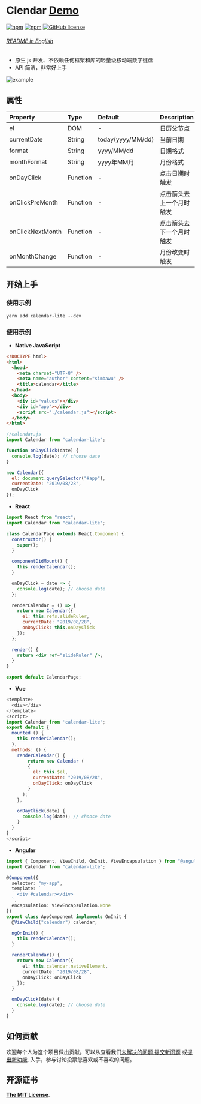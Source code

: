 # Clendar [Demo](https://simbawus.github.io/calendar)

[![npm](https://img.shields.io/npm/v/calendar-lite.svg)](https://www.npmjs.com/package/calendar-lite)
[![npm](https://img.shields.io/npm/dt/calendar-lite.svg)](https://www.npmjs.com/package/calendar-lite)
[![GitHub license](https://img.shields.io/github/license/simbawus/calendar.svg)](https://github.com/simbawus/calendar/blob/master/LICENSE)

###### [README in English](README.md)

- 原生 js 开发、不依赖任何框架和库的轻量级移动端数字键盘
- API 简洁，非常好上手

![example](https://up.boohee.cn/house/u/pixiu/calendar.gif)

## 属性

| Property         | Type     | Default           | Description              |
| :--------------- | :------- | :---------------- | :----------------------- |
| el               | DOM      | -                 | 日历父节点               |
| currentDate      | String   | today(yyyy/MM/dd) | 当前日期                 |
| format           | String   | yyyy/MM/dd        | 日期格式                 |
| monthFormat      | String   | yyyy年MM月     | 月份格式                 |
| onDayClick       | Function | -                 | 点击日期时触发           |
| onClickPreMonth  | Function | -                 | 点击箭头去上一个月时触发 |
| onClickNextMonth | Function | -                 | 点击箭头去下一个月时触发 |
| onMonthChange    | Function | -                 | 月份改变时触发           |

## 开始上手

### 使用示例

```shell
yarn add calendar-lite --dev
```

### 使用示例

- **Native JavaScript**

```html
<!DOCTYPE html>
<html>
  <head>
    <meta charset="UTF-8" />
    <meta name="author" content="simbawu" />
    <title>calendar</title>
  </head>
  <body>
    <div id="values"></div>
    <div id="app"></div>
    <script src="./calendar.js"></script>
  </body>
</html>
```

```javascript
//calendar.js
import Calendar from "calendar-lite";

function onDayClick(date) {
  console.log(date); // choose date
}

new Calendar({
  el: document.querySelector("#app"),
  currentDate: "2019/08/28",
  onDayClick
});
```

- **React**

```jsx
import React from "react";
import Calendar from "calendar-lite";

class CalendarPage extends React.Component {
  constructor() {
    super();
  }

  componentDidMount() {
    this.renderCalendar();
  }

  onDayClick = date => {
    console.log(date); // choose date
  };

  renderCalendar = () => {
    return new Calendar({
      el: this.refs.slideRuler,
      currentDate: "2019/08/28",
      onDayClick: this.onDayClick
    });
  };

  render() {
    return <div ref="slideRuler" />;
  }
}

export default CalendarPage;
```

- **Vue**

```js
<template>
  <div></div>
</template>
<script>
import Calendar from 'calendar-lite';
export default {
  mounted () {
    this.renderCalendar();
  },
  methods: () {
    renderCalendar() {
    	return new Calendar (
        {
          el: this.$el,
          currentDate: "2019/08/28",
          onDayClick: onDayClick
        }
      );
    },

    onDayClick(date) {
      console.log(date); // choose date
    }
  }
}
</script>
```

- **Angular**

```typescript
import { Component, ViewChild, OnInit, ViewEncapsulation } from "@angular/core";
import Calendar from "calendar-lite";

@Component({
  selector: "my-app",
  template: `
    <div #calendar></div>
  `,
  encapsulation: ViewEncapsulation.None
})
export class AppComponent implements OnInit {
  @ViewChild("calendar") calendar;

  ngOnInit() {
    this.renderCalendar();
  }

  renderCalendar() {
    return new Calendar({
      el: this.calendar.nativeElement,
      currentDate: "2019/08/28",
      onDayClick: onDayClick
    });
  }

  onDayClick(date) {
    console.log(date); // choose date
  }
}
```

## 如何贡献

欢迎每个人为这个项目做出贡献。可以从查看我们[未解决的问题](https://github.com/simbawus/calendar/issues),[提交新问题](https://github.com/simbawus/calendar/issues/new?labels=bug) 或[提出新功能](https://github.com/simbawus/calendar/issues/new?labels=enhancement), 入手，参与讨论投票您喜欢或不喜欢的问题。

## 开源证书

[**The MIT License**](LICENSE).

